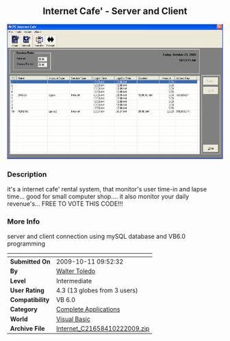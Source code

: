 ﻿<div align="center">

## Internet Cafe' \- Server and Client

<img src="PIC200910222218287243.jpg">
</div>

### Description

it's a internet cafe' rental system, that monitor's user time-in and lapse time... good for small computer shop.... it also monitor your daily revenue's... FREE TO VOTE THIS CODE!!!
 
### More Info
 
server and client connection using mySQL database and VB6.0 programming


<span>             |<span>
---                |---
**Submitted On**   |2009-10-11 09:52:32
**By**             |[Walter Toledo](https://github.com/Planet-Source-Code/PSCIndex/blob/master/ByAuthor/walter-toledo.md)
**Level**          |Intermediate
**User Rating**    |4.3 (13 globes from 3 users)
**Compatibility**  |VB 6\.0
**Category**       |[Complete Applications](https://github.com/Planet-Source-Code/PSCIndex/blob/master/ByCategory/complete-applications__1-27.md)
**World**          |[Visual Basic](https://github.com/Planet-Source-Code/PSCIndex/blob/master/ByWorld/visual-basic.md)
**Archive File**   |[Internet\_C21658410222009\.zip](https://github.com/Planet-Source-Code/walter-toledo-internet-cafe-server-and-client__1-72582/archive/master.zip)








